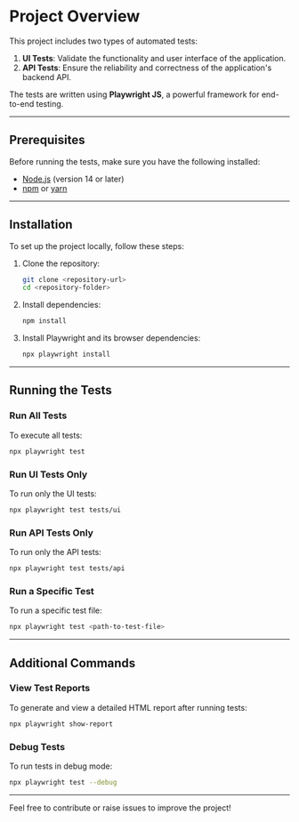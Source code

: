 # Project Overview

This project includes two types of automated tests:
1. **UI Tests**: Validate the functionality and user interface of the application.
2. **API Tests**: Ensure the reliability and correctness of the application's backend API.

The tests are written using **Playwright JS**, a powerful framework for end-to-end testing.

---

## Prerequisites

Before running the tests, make sure you have the following installed:

- [Node.js](https://nodejs.org/) (version 14 or later)
- [npm](https://www.npmjs.com/) or [yarn](https://yarnpkg.com/)

---

## Installation

To set up the project locally, follow these steps:

1. Clone the repository:
   ```bash
   git clone <repository-url>
   cd <repository-folder>
   ```

2. Install dependencies:
   ```bash
   npm install
   ```

3. Install Playwright and its browser dependencies:
   ```bash
   npx playwright install
   ```

---

## Running the Tests

### Run All Tests
To execute all tests:
```bash
npx playwright test
```

### Run UI Tests Only
To run only the UI tests:
```bash
npx playwright test tests/ui
```

### Run API Tests Only
To run only the API tests:
```bash
npx playwright test tests/api
```

### Run a Specific Test
To run a specific test file:
```bash
npx playwright test <path-to-test-file>
```

---

## Additional Commands

### View Test Reports
To generate and view a detailed HTML report after running tests:
```bash
npx playwright show-report
```

### Debug Tests
To run tests in debug mode:
```bash
npx playwright test --debug
```

---

Feel free to contribute or raise issues to improve the project!

